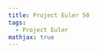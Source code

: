 ```yaml
---
title: Project Euler 50
tags:
  - Project Euler
mathjax: true
---
```

<escape><!-- more --></escape>

